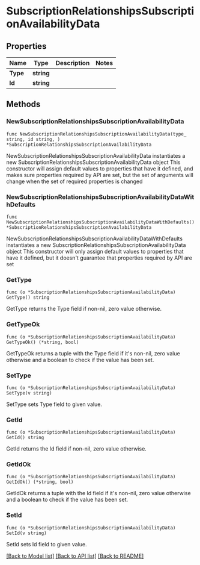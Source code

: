 # SubscriptionRelationshipsSubscriptionAvailabilityData

## Properties

Name | Type | Description | Notes
------------ | ------------- | ------------- | -------------
**Type** | **string** |  | 
**Id** | **string** |  | 

## Methods

### NewSubscriptionRelationshipsSubscriptionAvailabilityData

`func NewSubscriptionRelationshipsSubscriptionAvailabilityData(type_ string, id string, ) *SubscriptionRelationshipsSubscriptionAvailabilityData`

NewSubscriptionRelationshipsSubscriptionAvailabilityData instantiates a new SubscriptionRelationshipsSubscriptionAvailabilityData object
This constructor will assign default values to properties that have it defined,
and makes sure properties required by API are set, but the set of arguments
will change when the set of required properties is changed

### NewSubscriptionRelationshipsSubscriptionAvailabilityDataWithDefaults

`func NewSubscriptionRelationshipsSubscriptionAvailabilityDataWithDefaults() *SubscriptionRelationshipsSubscriptionAvailabilityData`

NewSubscriptionRelationshipsSubscriptionAvailabilityDataWithDefaults instantiates a new SubscriptionRelationshipsSubscriptionAvailabilityData object
This constructor will only assign default values to properties that have it defined,
but it doesn't guarantee that properties required by API are set

### GetType

`func (o *SubscriptionRelationshipsSubscriptionAvailabilityData) GetType() string`

GetType returns the Type field if non-nil, zero value otherwise.

### GetTypeOk

`func (o *SubscriptionRelationshipsSubscriptionAvailabilityData) GetTypeOk() (*string, bool)`

GetTypeOk returns a tuple with the Type field if it's non-nil, zero value otherwise
and a boolean to check if the value has been set.

### SetType

`func (o *SubscriptionRelationshipsSubscriptionAvailabilityData) SetType(v string)`

SetType sets Type field to given value.


### GetId

`func (o *SubscriptionRelationshipsSubscriptionAvailabilityData) GetId() string`

GetId returns the Id field if non-nil, zero value otherwise.

### GetIdOk

`func (o *SubscriptionRelationshipsSubscriptionAvailabilityData) GetIdOk() (*string, bool)`

GetIdOk returns a tuple with the Id field if it's non-nil, zero value otherwise
and a boolean to check if the value has been set.

### SetId

`func (o *SubscriptionRelationshipsSubscriptionAvailabilityData) SetId(v string)`

SetId sets Id field to given value.



[[Back to Model list]](../README.md#documentation-for-models) [[Back to API list]](../README.md#documentation-for-api-endpoints) [[Back to README]](../README.md)


